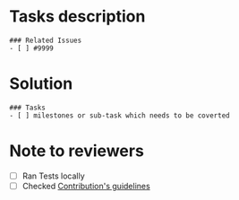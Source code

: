 # Tasks description

```[tasklist]
### Related Issues
- [ ] #9999
``` 

# Solution

```[tasklist]
### Tasks
- [ ] milestones or sub-task which needs to be coverted
``` 

<!--Add here-->

# Note to reviewers

<!--Add here-->

- [ ] Ran Tests locally
- [ ] Checked [Contribution's guidelines](https://kubesimplify.github.io/ksctl-docs/docs/contribution-guidelines/)

